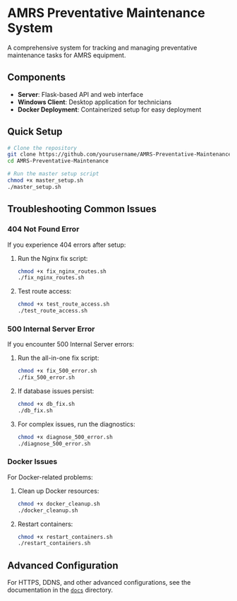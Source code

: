 # AMRS Preventative Maintenance System

A comprehensive system for tracking and managing preventative maintenance tasks for AMRS equipment.

## Components

- **Server**: Flask-based API and web interface
- **Windows Client**: Desktop application for technicians
- **Docker Deployment**: Containerized setup for easy deployment

## Quick Setup

```bash
# Clone the repository
git clone https://github.com/yourusername/AMRS-Preventative-Maintenance.git
cd AMRS-Preventative-Maintenance

# Run the master setup script
chmod +x master_setup.sh
./master_setup.sh
```

## Troubleshooting Common Issues

### 404 Not Found Error

If you experience 404 errors after setup:

1. Run the Nginx fix script:
   ```bash
   chmod +x fix_nginx_routes.sh
   ./fix_nginx_routes.sh
   ```

2. Test route access:
   ```bash
   chmod +x test_route_access.sh
   ./test_route_access.sh
   ```

### 500 Internal Server Error

If you encounter 500 Internal Server errors:

1. Run the all-in-one fix script:
   ```bash
   chmod +x fix_500_error.sh
   ./fix_500_error.sh
   ```

2. If database issues persist:
   ```bash
   chmod +x db_fix.sh
   ./db_fix.sh
   ```

3. For complex issues, run the diagnostics:
   ```bash
   chmod +x diagnose_500_error.sh
   ./diagnose_500_error.sh
   ```

### Docker Issues

For Docker-related problems:

1. Clean up Docker resources:
   ```bash
   chmod +x docker_cleanup.sh
   ./docker_cleanup.sh
   ```

2. Restart containers:
   ```bash
   chmod +x restart_containers.sh
   ./restart_containers.sh
   ```

## Advanced Configuration

For HTTPS, DDNS, and other advanced configurations, see the documentation in the [`docs`](./docs) directory.
